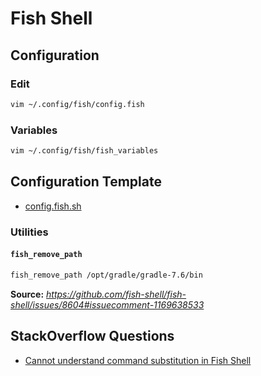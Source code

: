 # Fish Shell

## Configuration

### Edit

```sh
vim ~/.config/fish/config.fish
```

### Variables

```sh
vim ~/.config/fish/fish_variables
```

## Configuration Template
- [config.fish.sh](./config.fish.sh)

### Utilities

#### `fish_remove_path`

```sh
fish_remove_path /opt/gradle/gradle-7.6/bin
```

**Source:** *https://github.com/fish-shell/fish-shell/issues/8604#issuecomment-1169638533*

## StackOverflow Questions
- [Cannot understand command substitution in Fish Shell](https://stackoverflow.com/questions/3281220/cannot-understand-command-substitution-in-fish-shell)
